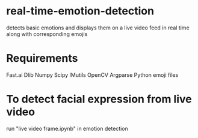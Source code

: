 # real-time-emotion-detection

detects basic emotions and displays them on a live video feed in real time along with corresponding emojis


# Requirements

Fast.ai 
Dlib
Numpy
Scipy
IMutils
OpenCV
Argparse
Python
emoji files

# To detect facial expression from live video 

run "live video frame.ipynb" in emotion detection
